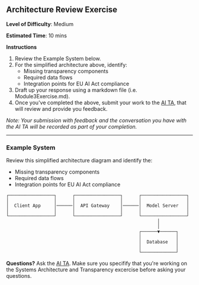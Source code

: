 ## Architecture Review Exercise

**Level of Difficulty**: Medium

**Estimated Time**: 10 mins

**Instructions**
1. Review the Example System below.
2. For the simplified architecture above, identify:
    - Missing transparency components
    - Required data flows
    - Integration points for EU AI Act compliance
3. Draft up your response using a markdown file (i.e. Module3Exercise.md).
4. Once you've completed the above, submit your work to the [AI TA](https://chatgpt.com/g/g-67b5fb834f3c81919fabc4f3af4d7070-eu-ai-act-checker), that will review and provide you feedback.

*Note: Your submission with feedback and the conversation you have with the AI TA will be recorded as part of your completion.* 

-----
### Example System
Review this simplified architecture diagram and identify the: 
- Missing transparency components
- Required data flows
- Integration points for EU AI Act compliance

```
┌─────────────────┐      ┌─────────────────┐      ┌─────────────────┐
│                 │      │                 │      │                 │
│  Client App     │──────│  API Gateway    │──────│  Model Server   │
│                 │      │                 │      │                 │
└─────────────────┘      └─────────────────┘      └─────────────────┘
                                                         │
                                                         │
                                                  ┌──────▼──────┐
                                                  │             │
                                                  │  Database   │
                                                  │             │
                                                  └─────────────┘
```

**Questions?** 
Ask the [AI TA](https://chatgpt.com/g/g-67b5fb834f3c81919fabc4f3af4d7070-eu-ai-act-checker). Make sure you specifify that you're working on the Systems Architecture and Transparency excercise before asking your questions.
